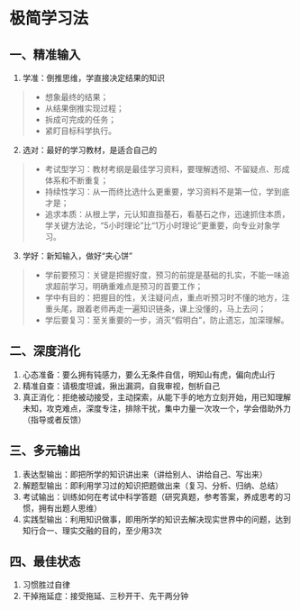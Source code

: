 # 极简学习法

## 一、精准输入

1. 学准：倒推思维，学直接决定结果的知识
> * 想象最终的结果；
> * 从结果倒推实现过程；
> * 拆成可完成的任务；
> * 紧盯目标科学执行。

2. 选对：最好的学习教材，是适合自己的
> * 考试型学习：教材考纲是最佳学习资料，要理解透彻、不留疑点、形成体系和不断重复；
> * 持续性学习：从一而终比选什么更重要，学习资料不是第一位，学到底才是；
> * 追求本质：从根上学，元认知直指基石，看基石之作，迅速抓住本质，学关键方法论，“5小时理论”比“1万小时理论”更重要，向专业对象学习。

3. 学好：新知输入，做好“夹心饼”

> * 学前要预习：关键是把握好度，预习的前提是基础的扎实，不能一味追求超前学习，明确重难点是预习的首要工作；
> * 学中有目的：把握目的性，关注疑问点，重点听预习时不懂的地方，注重头尾，跟着老师再走一遍知识链条，课上没懂的，马上去问；
> * 学后要复习：至关重要的一步，消灭“假明白”，防止遗忘，加深理解。

## 二、深度消化

1. 心态准备：要么拥有钝感力，要么无条件自信，明知山有虎，偏向虎山行
2. 精准自查：请极度坦诚，揪出漏洞，自我审视，刨析自己
3. 真正消化：拒绝被动接受，主动探索，从能下手的地方立刻开始，用已知理解未知，攻克难点，深度专注，排除干扰，集中力量一次攻一个，学会借助外力（指导或者反馈）

## 三、多元输出

1. 表达型输出：即把所学的知识讲出来（讲给别人、讲给自己、写出来）
2. 解题型输出：即利用学习过的知识把题做出来（复习、分析、归纳、总结）
3. 考试输出：训练如何在考试中科学答题（研究真题，参考答案，养成思考的习惯，拥有出题人思维）
4. 实践型输出：利用知识做事，即用所学的知识去解决现实世界中的问题，达到知行合一、理实交融的目的，至少用3次

## 四、最佳状态

1. 习惯胜过自律
2. 干掉拖延症：接受拖延、三秒开干、先干两分钟